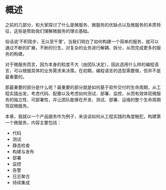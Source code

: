 # 概述

之前的几部分，和大家探讨了什么是微服务、微服务的优缺点以及微服务的本质特征，这些是帮助我们理解微服务的理论基础。

俗话说‘不积跬步，无以至千里’，当我们明白了如何构建一个简单的服务，就可以通过不断的扩展，不断的衍生，对复杂的业务进行解耦、拆分，从而完成更多的服务的构建。

对于微服务而言，因为本身的粒度不大（由团队决定），因此选用什么样的编程语言，可以根据具体的业务需求来决策。在初期，编程语言的选型需要做，但并不是最重要的。

那最重要的部分是什么呢？最重要的部分就是如何基于软件交付的生命周期，从工程实践出发，考虑代码、配置以及考虑如何测试、部署、监控，从而有效体现微服务的独立性、可部署性，并让团队能够在开发、测试、部署、运维的整个生命周期驾驭微服务。



本章，我就以一个产品服务作为例子，来谈谈如何从工程实践的角度触犯，构建第一个微服务，内容主要包括：

- 代码
- 测试
- 静态检查
- 构建与发布
- 部署
- 监控
- 告警
- 日志聚合
- 持续集成